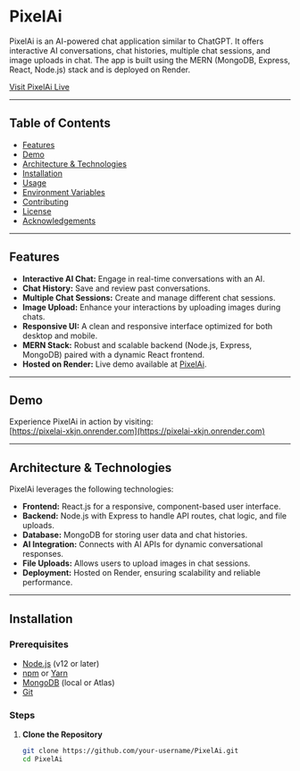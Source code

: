 # PixelAi

PixelAi is an AI-powered chat application similar to ChatGPT. It offers interactive AI conversations, chat histories, multiple chat sessions, and image uploads in chat. The app is built using the MERN (MongoDB, Express, React, Node.js) stack and is deployed on Render.

[Visit PixelAi Live](https://pixelai-xkjn.onrender.com)

---

## Table of Contents

- [Features](#features)
- [Demo](#demo)
- [Architecture & Technologies](#architecture--technologies)
- [Installation](#installation)
- [Usage](#usage)
- [Environment Variables](#environment-variables)
- [Contributing](#contributing)
- [License](#license)
- [Acknowledgements](#acknowledgements)

---

## Features

- **Interactive AI Chat:** Engage in real-time conversations with an AI.
- **Chat History:** Save and review past conversations.
- **Multiple Chat Sessions:** Create and manage different chat sessions.
- **Image Upload:** Enhance your interactions by uploading images during chats.
- **Responsive UI:** A clean and responsive interface optimized for both desktop and mobile.
- **MERN Stack:** Robust and scalable backend (Node.js, Express, MongoDB) paired with a dynamic React frontend.
- **Hosted on Render:** Live demo available at [PixelAi](https://pixelai-xkjn.onrender.com).

---

## Demo

Experience PixelAi in action by visiting:  
[https://pixelai-xkjn.onrender.com](https://pixelai-xkjn.onrender.com)

---

## Architecture & Technologies

PixelAi leverages the following technologies:

- **Frontend:** React.js for a responsive, component-based user interface.
- **Backend:** Node.js with Express to handle API routes, chat logic, and file uploads.
- **Database:** MongoDB for storing user data and chat histories.
- **AI Integration:** Connects with AI APIs for dynamic conversational responses.
- **File Uploads:** Allows users to upload images in chat sessions.
- **Deployment:** Hosted on Render, ensuring scalability and reliable performance.

---

## Installation

### Prerequisites

- [Node.js](https://nodejs.org/) (v12 or later)
- [npm](https://www.npmjs.com/) or [Yarn](https://yarnpkg.com/)
- [MongoDB](https://www.mongodb.com/) (local or Atlas)
- [Git](https://git-scm.com/)

### Steps

1. **Clone the Repository**

   ```bash
   git clone https://github.com/your-username/PixelAi.git
   cd PixelAi
